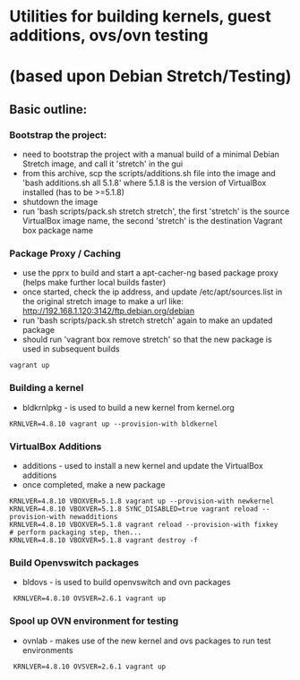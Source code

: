 # Utilities for building kernels, guest additions, ovs/ovn testing
# (based upon Debian Stretch/Testing)

## Basic outline:

### Bootstrap the project:
* need to bootstrap the project with a manual build of a minimal Debian Stretch image, and call it 'stretch' in the gui
* from this archive, scp the scripts/additions.sh file into the image and 'bash additions.sh all 5.1.8' where 5.1.8 is the version of VirtualBox installed (has to be >=5.1.8)
* shutdown the image
* run 'bash scripts/pack.sh stretch stretch', the first 'stretch' is the source VirtualBox image name, the second 'stretch' is the destination Vagrant box package name

### Package Proxy / Caching
* use the pprx to build and start a apt-cacher-ng based package proxy (helps make further local builds faster)
* once started, check the ip address, and update /etc/apt/sources.list in the original stretch image to make a url like:  http://192.168.1.120:3142/ftp.debian.org/debian
* run 'bash scripts/pack.sh stretch stretch' again to make an updated package 
* should run 'vagrant box remove stretch' so that the new package is used in subsequent builds
```
vagrant up
```

### Building a kernel
* bldkrnlpkg - is used to build a new kernel from kernel.org
```
KRNLVER=4.8.10 vagrant up --provision-with bldkernel
```

### VirtualBox Additions
* additions - used to install a new kernel and update the VirtualBox additions
* once completed, make a new package
```
KRNLVER=4.8.10 VBOXVER=5.1.8 vagrant up --provision-with newkernel
KRNLVER=4.8.10 VBOXVER=5.1.8 SYNC_DISABLED=true vagrant reload --provision-with newadditions
KRNLVER=4.8.10 VBOXVER=5.1.8 vagrant reload --provision-with fixkey
# perform packaging step, then...
KRNLVER=4.8.10 VBOXVER=5.1.8 vagrant destroy -f
```

### Build Openvswitch packages
* bldovs - is used to build openvswitch and ovn packages
```
 KRNLVER=4.8.10 OVSVER=2.6.1 vagrant up
```

### Spool up OVN environment for testing
* ovnlab - makes use of the new kernel and ovs packages to run test environments
```
 KRNLVER=4.8.10 OVSVER=2.6.1 vagrant up
```
